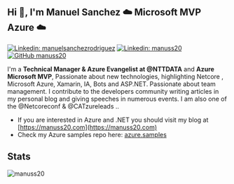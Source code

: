 ## Hi 👋, I'm **Manuel Sanchez**  ☁️ Microsoft MVP Azure ☁️

[![Linkedin: manuelsanchezrodriguez](https://img.shields.io/badge/-manuelsanchezrodriguez-blue?style=flat-square&logo=Linkedin&logoColor=white&link=https://www.linkedin.com/in/manuelsanchezrodriguez)](https://www.linkedin.com/in/manuelsanchezrodriguez/)
[![Linkedin: manuss20](https://img.shields.io/badge/-manuss20-blue?style=flat-square&logo=Twitter&logoColor=white&link=https://twitter.com/manuss20)](https://twitter.com/manuss20)
[![GitHub manuss20](https://img.shields.io/github/followers/manuss20?label=follow&style=social)](https://github.com/manuss20)

I'm a **Technical Manager & Azure Evangelist at @NTTDATA** and **Azure Microsoft MVP**, Passionate about new technologies, highlighting Netcore , Microsoft Azure, Xamarin, IA, Bots and ASP.NET. Passionate about team management. I contribute to the developers community writing articles in my personal blog and giving speeches in numerous events. I am also one of the @Netcoreconf & @CATzureleads ..

* If you are interested in Azure and .NET you should visit my blog at [https://manuss20.com](https://manuss20.com)
* Check my Azure samples repo here: [azure.samples](https://github.com/Manuss20/azure.samples)

## Stats
![manuss20](https://github-readme-stats.vercel.app/api?username=manuss20&count_private=true")
